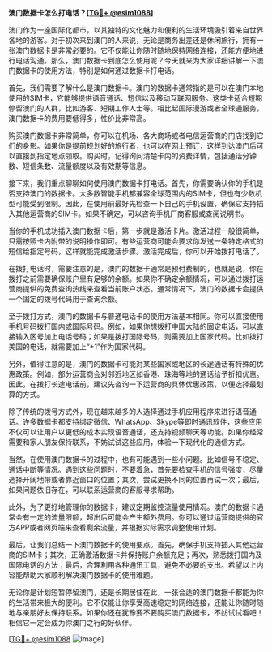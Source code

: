**澳门数据卡怎么打电话？[[TG💪+ @esim1088](https://t.me/s/esim1088)]**

澳门作为一座国际化都市，以其独特的文化魅力和便利的生活环境吸引着来自世界各地的游客。对于初次来到澳门的人来说，无论是商务出差还是休闲旅行，拥有一张澳门数据卡是非常必要的。它不仅能让你随时随地保持网络连接，还能方便地进行电话沟通。那么，澳门数据卡到底怎么使用呢？今天就来为大家详细讲解一下澳门数据卡的使用方法，特别是如何通过数据卡打电话。

首先，我们需要了解什么是澳门数据卡。澳门的数据卡通常指的是可以在澳门本地使用的SIM卡，它能够提供语音通话、短信以及移动互联网服务。这类卡适合短期停留澳门的人群，比如游客、短期工作人士等。相比起国际漫游或者全球通服务，澳门数据卡的费用要低得多，性价比非常高。

购买澳门数据卡非常简单，你可以在机场、各大商场或者电信运营商的门店找到它们的身影。如果你是提前规划好的旅行者，也可以在网上预订，这样到达澳门后可以直接到指定地点领取。购买时，记得询问清楚卡内的资费详情，包括通话分钟数、短信条数、流量额度以及有效期等信息。

接下来，我们重点聊聊如何使用澳门数据卡打电话。首先，你需要确认你的手机是否支持澳门的数据卡。大多数智能手机都兼容全球范围内的SIM卡，但也有少数机型可能受到限制。因此，在使用前最好先检查一下自己的手机设置，确保它支持插入其他运营商的SIM卡。如果不确定，可以咨询手机厂商客服或查阅说明书。

当你的手机成功插入澳门数据卡后，第一步就是激活卡片。激活过程一般很简单，只需按照卡内附带的说明操作即可。有些运营商可能会要求你发送一条特定格式的短信给指定号码，这样就能完成激活步骤。激活完成后，你可以开始拨打电话了。

在拨打电话时，需要注意的是，澳门的数据卡通常是预付费制的，也就是说，你在拨打之前需要确保账户里有足够的余额。如果你不确定余额情况，可以通过拨打运营商提供的免费查询热线来查看当前账户状态。通常情况下，澳门的数据卡会提供一个固定的拨号代码用于查询余额。

至于拨打方式，澳门的数据卡与普通电话卡的使用方法基本相同。你可以直接使用手机号码拨打国内或国际号码。例如，如果你想拨打中国大陆的固定电话，可以直接输入区号加上电话号码；如果是拨打国际号码，则需要加上国家代码。比如拨打美国的电话，就需要加上“+1”作为国家代码。

另外，值得注意的是，澳门的数据卡可能对某些国家或地区的长途通话有特殊的优惠政策。例如，部分运营商会对邻近地区如香港、珠海等地的通话给予折扣优惠。因此，在拨打长途电话前，建议先咨询一下运营商的具体优惠政策，以便选择最划算的方式。

除了传统的拨号方式外，现在越来越多的人选择通过手机应用程序来进行语音通话。许多数据卡都支持绑定微信、WhatsApp、Skype等即时通讯软件，这些应用不仅可以让用户以更低的成本实现语音通话，还支持视频聊天等功能。如果你经常需要和家人朋友保持联系，不妨试试这些应用，体验一下现代化的通信方式。

当然，在使用澳门数据卡的过程中，也有可能遇到一些小问题。比如信号不稳定、通话中断等情况。遇到这些问题时，不要着急，首先要检查手机的信号强度，尽量选择开阔地带或者靠近窗口的位置；其次，尝试更换不同的位置再试一次；最后，如果问题依旧存在，可以联系运营商的客服寻求帮助。

此外，为了更好地管理你的数据卡，建议定期监控流量使用情况。澳门的数据卡通常会有一定的流量限额，超出后可能会产生额外费用。你可以通过运营商提供的官方APP或者网页端来查看剩余流量，并根据实际需求调整使用计划。

最后，让我们总结一下澳门数据卡的使用要点。首先，确保手机支持插入其他运营商的SIM卡；其次，正确激活数据卡并保持账户余额充足；再次，熟悉拨打国内及国际电话的方法；最后，合理利用各种通讯工具，避免不必要的支出。希望以上内容能帮助大家顺利解决澳门数据卡的使用难题。

无论你是计划短暂停留澳门，还是长期居住在此，一张合适的澳门数据卡都能为你的生活带来极大的便利。它不仅能让你享受高速稳定的网络连接，还能让你随时随地与亲朋好友保持联系。如果你还在犹豫要不要购买澳门数据卡，不妨试试看吧！相信它一定会成为你澳门之行的好伙伴。

[[TG💪+ @esim1088](https://t.me/s/esim1088) ![Image](https://i.postimg.cc/4NQfJmqS/Snipaste-2025-05-13-00-14-12.png)]